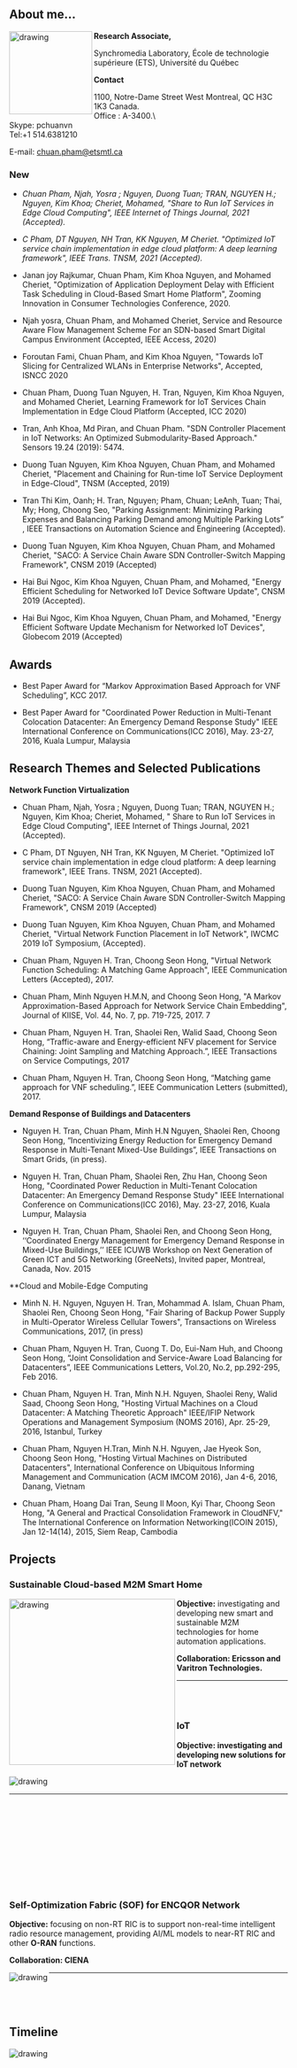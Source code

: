 ## About me...

<img align="left" src="/figs/pchuan.jpg" alt="drawing" width="150"/>

**Research Associate,** 

Synchromedia Laboratory, École de technologie supérieure (ETS), Université du Québec

**Contact**

1100, Notre-Dame Street West Montreal, QC H3C 1K3 Canada.\
Office : A-3400.\  
Skype: pchuanvn\
Tel:+1 514.6381210

E-mail: chuan.pham@etsmtl.ca

### New

- *Chuan Pham,  Njah, Yosra ; Nguyen, Duong Tuan; TRAN, NGUYEN H.; Nguyen, Kim Khoa; Cheriet, Mohamed, "Share to Run IoT Services in Edge Cloud Computing",   IEEE Internet of Things Journal, 2021 (Accepted).*
- *C Pham, DT Nguyen, NH Tran, KK Nguyen, M Cheriet. "Optimized IoT service chain implementation in edge cloud platform: A deep learning framework", IEEE Trans. TNSM, 2021 (Accepted).*


- Janan joy Rajkumar, Chuan Pham, Kim Khoa Nguyen, and Mohamed Cheriet, "Optimization of Application Deployment Delay with Efficient Task Scheduling in Cloud-Based Smart Home Platform", Zooming Innovation in Consumer Technologies Conference, 2020.

- Njah yosra, Chuan Pham, and Mohamed Cheriet, Service and Resource Aware Flow Management Scheme For an SDN-based Smart Digital Campus Environment (Accepted, IEEE Access, 2020)

- Foroutan Fami, Chuan Pham, and Kim Khoa Nguyen, "Towards IoT Slicing for Centralized WLANs in Enterprise Networks", Accepted, ISNCC 2020

- Chuan Pham, Duong Tuan Nguyen, H. Tran, Nguyen, Kim Khoa Nguyen, and Mohamed Cheriet, Learning Framework for IoT Services Chain Implementation in Edge Cloud Platform (Accepted, ICC 2020)

- Tran, Anh Khoa, Md Piran, and Chuan Pham. "SDN Controller Placement in IoT Networks: An Optimized Submodularity-Based Approach." Sensors 19.24 (2019): 5474.

- Duong Tuan Nguyen, Kim Khoa Nguyen, Chuan Pham, and Mohamed Cheriet, "Placement and Chaining for Run-time IoT Service Deployment in Edge-Cloud", TNSM (Accepted, 2019)

- Tran Thi Kim, Oanh; H. Tran, Nguyen; Pham, Chuan;  LeAnh, Tuan; Thai, My; Hong, Choong Seo, "Parking Assignment: Minimizing Parking Expenses and Balancing Parking Demand among Multiple Parking Lots” , IEEE Transactions on Automation Science and Engineering (Accepted).

- Duong Tuan Nguyen, Kim Khoa Nguyen, Chuan Pham, and Mohamed Cheriet, "SACO: A Service Chain Aware SDN Controller-Switch Mapping Framework", CNSM 2019 (Accepted)

- Hai Bui Ngoc, Kim Khoa Nguyen, Chuan Pham, and Mohamed, "Energy Efficient Scheduling for Networked IoT Device Software Update", CNSM 2019 (Accepted).

- Hai Bui Ngoc, Kim Khoa Nguyen, Chuan Pham, and Mohamed, "Energy Efficient Software Update Mechanism for Networked IoT Devices", Globecom 2019 (Accepted)

## Awards

- Best Paper Award for “Markov Approximation Based Approach for VNF Scheduling”, KCC 2017.

- Best Paper Award for "Coordinated Power Reduction in Multi-Tenant Colocation Datacenter: An Emergency Demand Response Study" IEEE International Conference on Communications(ICC 2016), May. 23-27, 2016, Kuala Lumpur, Malaysia


## Research Themes and Selected Publications 


**Network Function Virtualization**
- Chuan Pham,  Njah, Yosra ; Nguyen, Duong Tuan; TRAN, NGUYEN H.; Nguyen, Kim Khoa; Cheriet, Mohamed, " Share to Run IoT Services in Edge Cloud Computing",   IEEE Internet of Things Journal, 2021 (Accepted).

- C Pham, DT Nguyen, NH Tran, KK Nguyen, M Cheriet. "Optimized IoT service chain implementation in edge cloud platform: A deep learning framework", IEEE Trans. TNSM, 2021 (Accepted).

- Duong Tuan Nguyen, Kim Khoa Nguyen, Chuan Pham, and Mohamed Cheriet, "SACO: A Service Chain Aware SDN Controller-Switch Mapping Framework", CNSM 2019 (Accepted)

- Duong Tuan Nguyen, Kim Khoa Nguyen, Chuan Pham, and Mohamed Cheriet, "Virtual Network Function Placement in IoT Network", IWCMC 2019 IoT Symposium, (Accepted).

- Chuan Pham, Nguyen H. Tran, Choong Seon Hong, "Virtual Network Function Scheduling: A Matching Game Approach", IEEE Communication Letters (Accepted), 2017.

- Chuan Pham, Minh Nguyen H.M.N, and Choong Seon Hong, "A Markov Approximation-Based Approach for Network Service Chain Embedding", Journal of KIISE, Vol. 44, No. 7, pp. 719-725, 2017. 7

- Chuan Pham, Nguyen H. Tran, Shaolei Ren, Walid Saad, Choong Seon Hong, “Traffic-aware and Energy-efficient NFV placement for Service Chaining: Joint Sampling and Matching Approach.”, IEEE Transactions on Service Computings, 2017

- Chuan Pham, Nguyen H. Tran, Choong Seon Hong, “Matching game approach for VNF scheduling.”, IEEE Communication Letters (submitted), 2017.

**Demand Response of Buildings and Datacenters**

- Nguyen H. Tran, Chuan Pham, Minh H.N Nguyen, Shaolei Ren, Choong Seon Hong, “Incentivizing Energy Reduction for Emergency Demand Response in Multi-Tenant Mixed-Use Buildings”, IEEE Transactions on Smart Grids, (in press).

- Nguyen H. Tran, Chuan Pham, Shaolei Ren, Zhu Han, Choong Seon Hong, "Coordinated Power Reduction in Multi-Tenant Colocation Datacenter: An Emergency Demand Response Study" IEEE International Conference on Communications(ICC 2016), May. 23-27, 2016, Kuala Lumpur, Malaysia

- Nguyen H. Tran, Chuan Pham, Shaolei Ren, and Choong Seon Hong, ‘‘Coordinated Energy Management for Emergency Demand Response in Mixed-Use Buildings,’’ IEEE ICUWB Workshop on Next Generation of Green ICT and 5G Networking (GreeNets), Invited paper, Montreal, Canada, Nov. 2015

**Cloud and Mobile-Edge Computing

- Minh N. H. Nguyen, Nguyen H. Tran, Mohammad A. Islam, Chuan Pham, Shaolei Ren, Choong Seon Hong, "Fair Sharing of Backup Power Supply in Multi-Operator Wireless Cellular Towers", Transactions on Wireless Communications, 2017, (in press)

- Chuan Pham, Nguyen H. Tran, Cuong T. Do, Eui-Nam Huh, and Choong Seon Hong, “Joint Consolidation and Service-Aware Load Balancing for Datacenters”, IEEE Communications Letters, Vol.20, No.2, pp.292-295, Feb 2016.

- Chuan Pham, Nguyen H. Tran, Minh N.H. Nguyen, Shaolei Reny, Walid Saad, Choong Seon Hong, "Hosting Virtual Machines on a Cloud Datacenter: A Matching Theoretic Approach" IEEE/IFIP Network Operations and Management Symposium (NOMS 2016), Apr. 25-29, 2016, Istanbul, Turkey

- Chuan Pham, Nguyen H.Tran, Minh N.H. Nguyen, Jae Hyeok Son, Choong Seon Hong, "Hosting Virtual Machines on Distributed Datacenters", International Conference on Ubiquitous Informing Management and Communication (ACM IMCOM 2016), Jan 4-6, 2016, Danang, Vietnam

- Chuan Pham, Hoang Dai Tran, Seung Il Moon, Kyi Thar, Choong Seon Hong, "A General and Practical Consolidation Framework in CloudNFV," The International Conference on Information Networking(ICOIN 2015), Jan 12-14(14), 2015, Siem Reap, Cambodia

## Projects
### Sustainable Cloud-based M2M Smart Home

<img align="left" src="/figs/drawing.preview.png" alt="drawing" width="300"/>



**Objective:** investigating and developing new smart and sustainable M2M technologies for home automation applications.

**Collaboration: Ericsson and Varitron Technologies.**









------------



<br/>

<br/>

### IoT 

**Objective: investigating and developing new solutions for IoT network**

<img align="left" src="/figs/iot.png" alt="drawing" />

<br/>

------------


<br/>

<br/>

<br/>

<br/>

<br/>

<br/>

<br/>

<br/>

<br/>

### Self-Optimization Fabric (SOF) for ENCQOR Network

**Objective:** focusing on non-RT RIC is to support non-real-time intelligent radio resource management, providing AI/ML models to near-RT RIC and other **O-RAN** functions.

**Collaboration: CIENA**

<img align="left" src="/figs/encqor.jpg" alt="drawing" />

------------


<br/>

<br/>

<br/>


## Timeline 

<img align="left" src="/figs/timeline.png" alt="drawing" />
